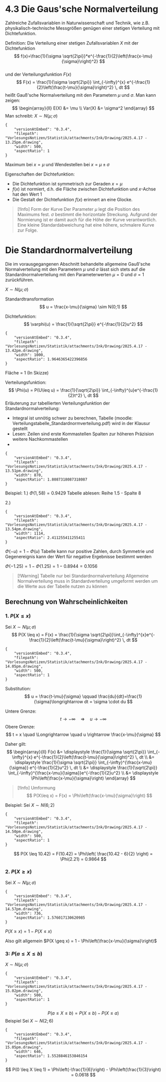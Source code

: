 # 4.3 Die Gaus'sche  Normalverteilung
Zahlreiche Zufallsvariablen in Naturwissenschaft und Technik, wie z.B. physikalisch-technische Messgrößen genügen einer stetigen Verteilung mit Dichtefunktion.

Definition:
Die Verteilung einer stetigen Zufallsvariablen $X$ mit der Dichtefunktion 
$$
f(x)=\frac{1}{\sigma \sqrt{2\pi}}*e^{-\frac{1}{2}\left(\frac{x-\mu}{\sigma}\right)^2}
$$  
und der Verteilungsfunktion $F(x)$
$$
F(x) = \frac{1}{\sigma \sqrt{2\pi}} \int_{-\infty}^{x} e^{-\frac{1}{2}\left(\frac{t-\mu}{\sigma}\right)^2} \, dt
$$
heißt Gauß'sche Normalverteilung mit den Parametern $\mu$ und $\sigma$.
Man kann zeigen:
$$
\begin{array}{ll}
E(X) &= \mu \\
Var(X) &= \sigma^2
\end{array}
$$
Man schreibt: $X \sim N(\mu; \sigma)$

```handdrawn-ink
{
	"versionAtEmbed": "0.3.4",
	"filepath": "VorlesungsNotizen/Statistik/attachments/Ink/Drawing/2025.4.17 - 13.25pm.drawing",
	"width": 500,
	"aspectRatio": 1
}
```
Maximum bei $x=\mu$ und Wendestellen bei $x=\mu \pm \sigma$ 

Eigenschaften der Dichtefunktion:
- Die Dichtefunktion ist symmetrisch zur Geraden $x=\mu$ 
- $f(x)$ ist normiert, d.h. die Fläche zwischen Dichtefunktion und $x$-Achse hat den Wert $1$ 
- Die Gestalt der Dichtefunktion $f(x)$ erinnert an eine Glocke.


> [!Info] Form der Kurve
> Der Parameter $\mu$ legt die Position des Maximums fest.
> $\sigma$ bestimmt die horizontale Streckung. Aufgrund der Normierung ist er damit auch für die Höhe der Kurve verantwortlich. Eine kleine Standardabweichung hat eine höhere, schmalere Kurve zur Folge.

# Die Standardnormalverteilung
Die im vorausgegangenen Abschnitt behandelte allgemeine Gauß'sche Normalverteilung mit den Parametern $\mu$ und $\sigma$ lässt sich stets auf die Standardnormalverteilung mit den Parameterwerten $\mu = 0$ und $\sigma = 1$ zurückführen.

$X \sim N(\mu; \sigma)$

Standardtransformation
$$
u = \frac{x-\mu}{\sigma} \sim N(0;1)
$$

Dichtefunktion:
$$
\varphi(u) = \frac{1}{\sqrt{2\pi}} e^{-\frac{1}{2}u^2}
$$

```handdrawn-ink
{
	"versionAtEmbed": "0.3.4",
	"filepath": "VorlesungsNotizen/Statistik/attachments/Ink/Drawing/2025.4.17 - 13.42pm.drawing",
	"width": 1000,
	"aspectRatio": 1.9646365422396856
}
```
Fläche = 1 (In Skizze)

Verteilungsfunktion:
$$
\Phi(u) = P(U\leq u) = \frac{1}{\sqrt{2\pi}} \int_{-\infty}^{u}e^{-\frac{1}{2}t^2} \, dt
$$
Erläuterung zur tabellierten Verteilungsfunktion der Standardnormalverteilung:
- Integral ist unnötig schwer zu berechnen, Tabelle (moodle: Verteilungstabelle_Standardnormverteilung.pdf) wird in der Klausur gestellt
- Lesen: 
  Zeilen sind erste Kommastellen
  Spalten zur höheren Präzision weitere Nachkommastellen
-


```handdrawn-ink
{
	"versionAtEmbed": "0.3.4",
	"filepath": "VorlesungsNotizen/Statistik/attachments/Ink/Drawing/2025.4.17 - 13.51pm.drawing",
	"width": 870,
	"aspectRatio": 1.8087318087318087
}
```

Beispiel:
1.)
$\Phi(1,58) = 0.9429$
Tabelle ablesen: Reihe 1.5 - Spalte 8

2.)

```handdrawn-ink
{
	"versionAtEmbed": "0.3.4",
	"filepath": "VorlesungsNotizen/Statistik/attachments/Ink/Drawing/2025.4.17 - 13.54pm.drawing",
	"width": 1114,
	"aspectRatio": 2.411255411255411
}
```
$\Phi(-u) = 1-\Phi(u)$
Tabelle kann nur positive Zahlen, durch Symmetrie und Gegenereignis kann der Wert für negative Ergebnisse bestimmt werden

$\Phi(-1.25) = 1-\Phi(1.25) = 1-0.8944 = 0.1056$


> [!Warning] Tabelle nur bei Standardnormalverteilung
> Allgemeine Normalverteilung muss in Standardverteilung umgeformt werden um die Werte aus der Tabelle nutzen zu können

## Berechnung von Wahrscheinlichkeiten
### 1. $P(X\leq x)$
Sei $X \sim N(\mu; \sigma)$ 
$$
P(X \leq x) = F(x) = \frac{1}{\sigma \sqrt{2\pi}}\int_{-\infty}^{x}e^{-\frac{1}{2}\left(\frac{t-\mu}{\sigma}\right)^2} \, dt
$$

```handdrawn-ink
{
	"versionAtEmbed": "0.3.4",
	"filepath": "VorlesungsNotizen/Statistik/attachments/Ink/Drawing/2025.4.17 - 14.05pm.drawing",
	"width": 500,
	"aspectRatio": 1
}
```

Substitution:
$$
u = \frac{t-\mu}{\sigma} \qquad \frac{du}{dt}=\frac{1}{\sigma}\longrightarrow dt = \sigma \cdot du
$$

Untere Grenze:
$$
t \to -\infty \quad \Longrightarrow \quad u \rightarrow -\infty
$$
Obere Grenze:
$$
t = x \quad \Longrightarrow \quad u \rightarrow \frac{x-\mu}{\sigma}
$$

Daher gilt:
$$
\begin{array}{ll}
F(x) &= \displaystyle
\frac{1}{\sigma \sqrt{2\pi}} \int_{-\infty}^{x} e^{-\frac{1}{2}\left(\frac{t-\mu}{\sigma}\right)^2} \, dt \\ 
&= \displaystyle
\frac{1}{\sigma \sqrt{2\pi}} \int_{-\infty}^{\frac{x-\mu}{\sigma}} e^{-\frac{1}{2}u^2} \, dt \\
&= \displaystyle
\frac{1}{\sqrt{2\pi}} \int_{-\infty}^{\frac{x-\mu}{\sigma}}e^{-\frac{1}{2}u^2} \\
&= \displaystyle
\Phi\left(\frac{x-\mu}{\sigma}\right)
\end{array}
$$


> [!Info] Umformung
> $$
> P(X\leq x) = F(x) = \Phi\left(\frac{x-\mu}{\sigma}\right)
> $$

Beispiel:
Sei $X \sim N(6;2)$ 

```handdrawn-ink
{
	"versionAtEmbed": "0.3.4",
	"filepath": "VorlesungsNotizen/Statistik/attachments/Ink/Drawing/2025.4.17 - 14.50pm.drawing",
	"width": 500,
	"aspectRatio": 1
}
```

$$
P(X \leq 10.42) = F(10.42) = \Phi\left( \frac{10.42 - 6}{2} \right) = \Phi(2.21) = 0.9864
$$

### 2. $P(X \geq x)$
Sei $X \sim N(\mu; \sigma)$

```handdrawn-ink
{
	"versionAtEmbed": "0.3.4",
	"filepath": "VorlesungsNotizen/Statistik/attachments/Ink/Drawing/2025.4.17 - 14.57pm.drawing",
	"width": 736,
	"aspectRatio": 1.576017130620985
}
```
$P(X \geq x) = 1-P(X \leq x)$

Also gilt allgemein $P(X \geq x) = 1 - \Phi\left(\frac{x-\mu}{\sigma}\right)$

### 3: $P(a \leq X \leq b)$
$X \sim N(\mu; \sigma)$

```handdrawn-ink
{
	"versionAtEmbed": "0.3.4",
	"filepath": "VorlesungsNotizen/Statistik/attachments/Ink/Drawing/2025.4.17 - 15.02pm.drawing",
	"width": 500,
	"aspectRatio": 1
}
```
$$
P(a \leq X \leq b) = P(X \leq b) - P(X \leq a)
$$
Beispiel
Sei $X \sim N(2; 6)$

```handdrawn-ink
{
	"versionAtEmbed": "0.3.4",
	"filepath": "VorlesungsNotizen/Statistik/attachments/Ink/Drawing/2025.4.17 - 15.05pm.drawing",
	"width": 646,
	"aspectRatio": 1.5528846153846154
}
```
$$
P(0 \leq X \leq 1) = \Phi\left(-\frac{1}{6}\right) - \Phi\left(\frac{1}{3}\right) = 0.0618
$$